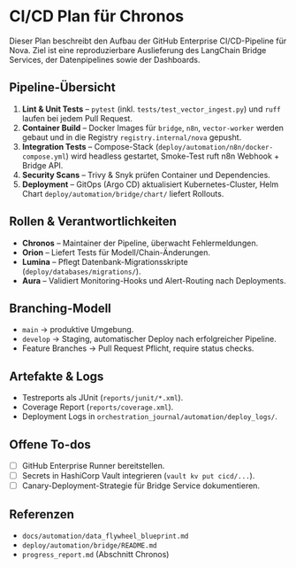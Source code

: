 # CI/CD Plan für Chronos

Dieser Plan beschreibt den Aufbau der GitHub Enterprise CI/CD-Pipeline für
Nova. Ziel ist eine reproduzierbare Auslieferung des LangChain Bridge Services,
der Datenpipelines sowie der Dashboards.

## Pipeline-Übersicht

1. **Lint & Unit Tests** – `pytest` (inkl. `tests/test_vector_ingest.py`) und
   `ruff` laufen bei jedem Pull Request.
2. **Container Build** – Docker Images für `bridge`, `n8n`, `vector-worker`
   werden gebaut und in die Registry `registry.internal/nova` gepusht.
3. **Integration Tests** – Compose-Stack (`deploy/automation/n8n/docker-compose.yml`)
   wird headless gestartet, Smoke-Test ruft n8n Webhook + Bridge API.
4. **Security Scans** – Trivy & Snyk prüfen Container und Dependencies.
5. **Deployment** – GitOps (Argo CD) aktualisiert Kubernetes-Cluster, Helm Chart
   `deploy/automation/bridge/chart/` liefert Rollouts.

## Rollen & Verantwortlichkeiten

- **Chronos** – Maintainer der Pipeline, überwacht Fehlermeldungen.
- **Orion** – Liefert Tests für Modell/Chain-Änderungen.
- **Lumina** – Pflegt Datenbank-Migrationsskripte (`deploy/databases/migrations/`).
- **Aura** – Validiert Monitoring-Hooks und Alert-Routing nach Deployments.

## Branching-Modell

- `main` → produktive Umgebung.
- `develop` → Staging, automatischer Deploy nach erfolgreicher Pipeline.
- Feature Branches → Pull Request Pflicht, require status checks.

## Artefakte & Logs

- Testreports als JUnit (`reports/junit/*.xml`).
- Coverage Report (`reports/coverage.xml`).
- Deployment Logs in `orchestration_journal/automation/deploy_logs/`.

## Offene To-dos

- [ ] GitHub Enterprise Runner bereitstellen.
- [ ] Secrets in HashiCorp Vault integrieren (`vault kv put cicd/...`).
- [ ] Canary-Deployment-Strategie für Bridge Service dokumentieren.

## Referenzen

- `docs/automation/data_flywheel_blueprint.md`
- `deploy/automation/bridge/README.md`
- `progress_report.md` (Abschnitt Chronos)
